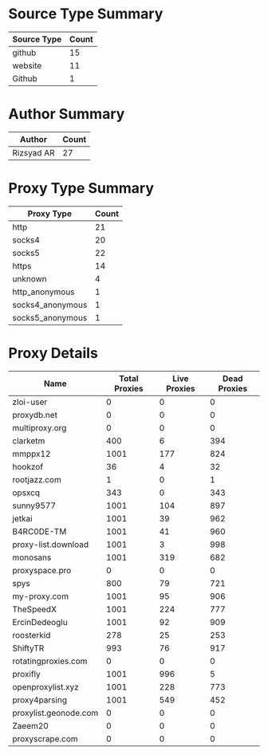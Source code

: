 # Source Type Summary

| Source Type | Count |
|-------------|-------|
| github | 15 |
| website | 11 |
| Github | 1 |


# Author Summary

| Author | Count |
|--------|-------|
| Rizsyad AR | 27 |


# Proxy Type Summary

| Proxy Type | Count |
|------------|-------|
| http | 21 |
| socks4 | 20 |
| socks5 | 22 |
| https | 14 |
| unknown | 4 |
| http_anonymous | 1 |
| socks4_anonymous | 1 |
| socks5_anonymous | 1 |


# Proxy Details

| Name | Total Proxies | Live Proxies | Dead Proxies |
|------|---------------|--------------|---------------|
| zloi-user | 0 | 0 | 0 |
| proxydb.net | 0 | 0 | 0 |
| multiproxy.org | 0 | 0 | 0 |
| clarketm | 400 | 6 | 394 |
| mmppx12 | 1001 | 177 | 824 |
| hookzof | 36 | 4 | 32 |
| rootjazz.com | 1 | 0 | 1 |
| opsxcq | 343 | 0 | 343 |
| sunny9577 | 1001 | 104 | 897 |
| jetkai | 1001 | 39 | 962 |
| B4RC0DE-TM | 1001 | 41 | 960 |
| proxy-list.download | 1001 | 3 | 998 |
| monosans | 1001 | 319 | 682 |
| proxyspace.pro | 0 | 0 | 0 |
| spys | 800 | 79 | 721 |
| my-proxy.com | 1001 | 95 | 906 |
| TheSpeedX | 1001 | 224 | 777 |
| ErcinDedeoglu | 1001 | 92 | 909 |
| roosterkid | 278 | 25 | 253 |
| ShiftyTR | 993 | 76 | 917 |
| rotatingproxies.com | 0 | 0 | 0 |
| proxifly | 1001 | 996 | 5 |
| openproxylist.xyz | 1001 | 228 | 773 |
| proxy4parsing | 1001 | 549 | 452 |
| proxylist.geonode.com | 0 | 0 | 0 |
| Zaeem20 | 0 | 0 | 0 |
| proxyscrape.com | 0 | 0 | 0 |
